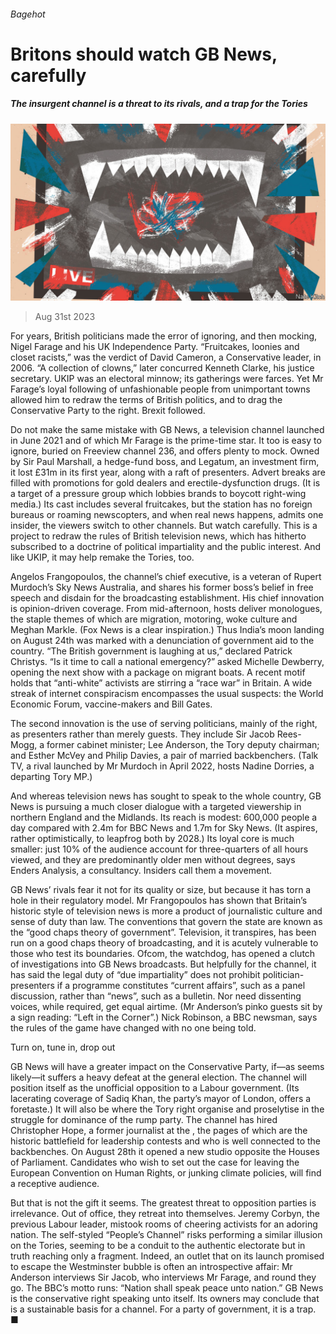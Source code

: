 ###### Bagehot

# Britons should watch GB News, carefully 

##### The insurgent channel is a threat to its rivals, and a trap for the Tories 

![image](images/20230902_BRD000.jpg) 

> Aug 31st 2023 

For years, British politicians made the error of ignoring, and then mocking, Nigel Farage and his UK Independence Party. “Fruitcakes, loonies and closet racists,” was the verdict of David Cameron, a Conservative leader, in 2006. “A collection of clowns,” later concurred Kenneth Clarke, his justice secretary. UKIP was an electoral minnow; its gatherings were farces. Yet Mr Farage’s loyal following of unfashionable people from unimportant towns allowed him to redraw the terms of British politics, and to drag the Conservative Party to the right. Brexit followed.

Do not make the same mistake with GB News, a television channel launched in June 2021 and of which Mr Farage is the prime-time star. It too is easy to ignore, buried on Freeview channel 236, and offers plenty to mock. Owned by Sir Paul Marshall, a hedge-fund boss, and Legatum, an investment firm, it lost £31m in its first year, along with a raft of presenters. Advert breaks are filled with promotions for gold dealers and erectile-dysfunction drugs. (It is a target of a pressure group which lobbies brands to boycott right-wing media.) Its cast includes several fruitcakes, but the station has no foreign bureaus or roaming newscopters, and when real news happens, admits one insider, the viewers switch to other channels. But watch carefully. This is a project to redraw the rules of British television news, which has hitherto subscribed to a doctrine of political impartiality and the public interest. And like UKIP, it may help remake the Tories, too.

Angelos Frangopoulos, the channel’s chief executive, is a veteran of Rupert Murdoch’s Sky News Australia, and shares his former boss’s belief in free speech and disdain for the broadcasting establishment. His chief innovation is opinion-driven coverage. From mid-afternoon, hosts deliver monologues, the staple themes of which are migration, motoring, woke culture and Meghan Markle. (Fox News is a clear inspiration.) Thus India’s moon landing on August 24th was marked with a denunciation of government aid to the country. “The British government is laughing at us,” declared Patrick Christys. “Is it time to call a national emergency?” asked Michelle Dewberry, opening the next show with a package on migrant boats. A recent motif holds that “anti-white” activists are stirring a “race war” in Britain. A wide streak of internet conspiracism encompasses the usual suspects: the World Economic Forum, vaccine-makers and Bill Gates. 

The second innovation is the use of serving politicians, mainly of the right, as presenters rather than merely guests. They include Sir Jacob Rees-Mogg, a former cabinet minister; Lee Anderson, the Tory deputy chairman; and Esther McVey and Philip Davies, a pair of married backbenchers. (Talk TV, a rival launched by Mr Murdoch in April 2022, hosts Nadine Dorries, a departing Tory MP.)

And whereas television news has sought to speak to the whole country, GB News is pursuing a much closer dialogue with a targeted viewership in northern England and the Midlands. Its reach is modest: 600,000 people a day compared with 2.4m for BBC News and 1.7m for Sky News. (It aspires, rather optimistically, to leapfrog both by 2028.) Its loyal core is much smaller: just 10% of the audience account for three-quarters of all hours viewed, and they are predominantly older men without degrees, says Enders Analysis, a consultancy. Insiders call them a movement. 

GB News’ rivals fear it not for its quality or size, but because it has torn a hole in their regulatory model. Mr Frangopoulos has shown that Britain’s historic style of television news is more a product of journalistic culture and sense of duty than law. The conventions that govern the state are known as the “good chaps theory of government”. Television, it transpires, has been run on a good chaps theory of broadcasting, and it is acutely vulnerable to those who test its boundaries. Ofcom, the watchdog, has opened a clutch of investigations into GB News broadcasts. But helpfully for the channel, it has said the legal duty of “due impartiality” does not prohibit politician-presenters if a programme constitutes “current affairs”, such as a panel discussion, rather than “news”, such as a bulletin. Nor need dissenting voices, while required, get equal airtime. (Mr Anderson’s pinko guests sit by a sign reading: “Left in the Corner”.) Nick Robinson, a BBC newsman, says the rules of the game have changed with no one being told.

Turn on, tune in, drop out

GB News will have a greater impact on the Conservative Party, if—as seems likely—it suffers a heavy defeat at the general election. The channel will position itself as the unofficial opposition to a Labour government. (Its lacerating coverage of Sadiq Khan, the party’s mayor of London, offers a foretaste.) It will also be where the Tory right organise and proselytise in the struggle for dominance of the rump party. The channel has hired Christopher Hope, a former journalist at the , the pages of which are the historic battlefield for leadership contests and who is well connected to the backbenches. On August 28th it opened a new studio opposite the Houses of Parliament. Candidates who wish to set out the case for leaving the European Convention on Human Rights, or junking climate policies, will find a receptive audience.

But that is not the gift it seems. The greatest threat to opposition parties is irrelevance. Out of office, they retreat into themselves. Jeremy Corbyn, the previous Labour leader, mistook rooms of cheering activists for an adoring nation. The self-styled “People’s Channel” risks performing a similar illusion on the Tories, seeming to be a conduit to the authentic electorate but in truth reaching only a fragment. Indeed, an outlet that on its launch promised to escape the Westminster bubble is often an introspective affair: Mr Anderson interviews Sir Jacob, who interviews Mr Farage, and round they go. The BBC’s motto runs: “Nation shall speak peace unto nation.” GB News is the conservative right speaking unto itself. Its owners may conclude that is a sustainable basis for a channel. For a party of government, it is a trap. ■






